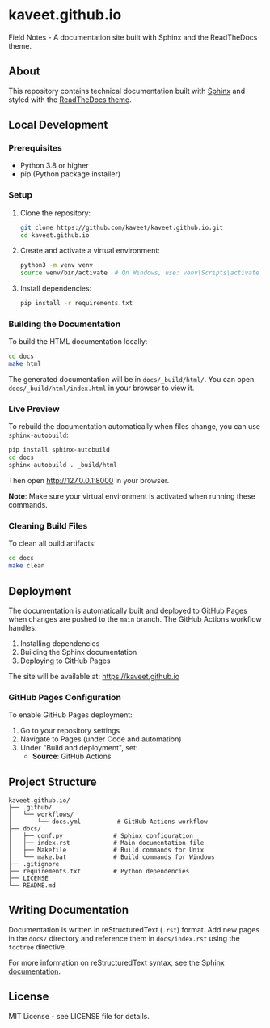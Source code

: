 # kaveet.github.io

Field Notes - A documentation site built with Sphinx and the ReadTheDocs theme.

## About

This repository contains technical documentation built with [Sphinx](https://www.sphinx-doc.org/) and styled with the [ReadTheDocs theme](https://sphinx-rtd-theme.readthedocs.io/).

## Local Development

### Prerequisites

- Python 3.8 or higher
- pip (Python package installer)

### Setup

1. Clone the repository:
   ```bash
   git clone https://github.com/kaveet/kaveet.github.io.git
   cd kaveet.github.io
   ```

2. Create and activate a virtual environment:
   ```bash
   python3 -m venv venv
   source venv/bin/activate  # On Windows, use: venv\Scripts\activate
   ```

3. Install dependencies:
   ```bash
   pip install -r requirements.txt
   ```

### Building the Documentation

To build the HTML documentation locally:

```bash
cd docs
make html
```

The generated documentation will be in `docs/_build/html/`. You can open `docs/_build/html/index.html` in your browser to view it.

### Live Preview

To rebuild the documentation automatically when files change, you can use `sphinx-autobuild`:

```bash
pip install sphinx-autobuild
cd docs
sphinx-autobuild . _build/html
```

Then open http://127.0.0.1:8000 in your browser.

**Note**: Make sure your virtual environment is activated when running these commands.

### Cleaning Build Files

To clean all build artifacts:

```bash
cd docs
make clean
```

## Deployment

The documentation is automatically built and deployed to GitHub Pages when changes are pushed to the `main` branch. The GitHub Actions workflow handles:

1. Installing dependencies
2. Building the Sphinx documentation
3. Deploying to GitHub Pages

The site will be available at: https://kaveet.github.io

### GitHub Pages Configuration

To enable GitHub Pages deployment:

1. Go to your repository settings
2. Navigate to Pages (under Code and automation)
3. Under "Build and deployment", set:
   - **Source**: GitHub Actions

## Project Structure

```
kaveet.github.io/
├── .github/
│   └── workflows/
│       └── docs.yml          # GitHub Actions workflow
├── docs/
│   ├── conf.py              # Sphinx configuration
│   ├── index.rst            # Main documentation file
│   ├── Makefile             # Build commands for Unix
│   └── make.bat             # Build commands for Windows
├── .gitignore
├── requirements.txt         # Python dependencies
├── LICENSE
└── README.md
```

## Writing Documentation

Documentation is written in reStructuredText (`.rst`) format. Add new pages in the `docs/` directory and reference them in `docs/index.rst` using the `toctree` directive.

For more information on reStructuredText syntax, see the [Sphinx documentation](https://www.sphinx-doc.org/en/master/usage/restructuredtext/basics.html).

## License

MIT License - see LICENSE file for details.


